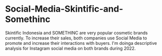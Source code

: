 # Social-Media-Skintific-and-Somethinc
Skintific Indonesia and SOMETHINC are very popular cosmetic brands currently. To increase their sales, both companies use Social Media to promote and increase their interactions with buyers. I'm doinga descriptive analysis for Instagram social media on both brands during 2022.
